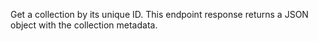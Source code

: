Get a collection by its unique ID. This endpoint response returns a JSON object with the collection metadata.
